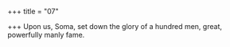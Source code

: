 +++
title = "07"

+++
Upon us, Soma, set down the glory of a hundred men,
great, powerfully manly fame.